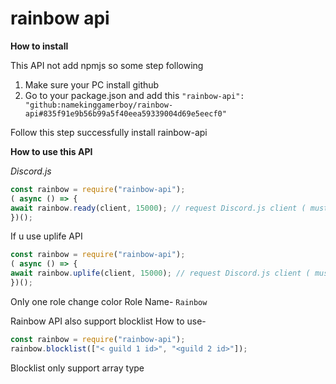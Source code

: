 # rainbow api

**How to install**

This API not add npmjs so some step following
1. Make sure your PC install github
2. Go to your package.json and add this
`"rainbow-api": "github:namekinggamerboy/rainbow-api#835f91e9b56b99a5f40eea59339004d69e5eecf0"`

Follow this step successfully install rainbow-api 


**How to use this API**

*Discord.js*
```js
const rainbow = require("rainbow-api");
( async () => {
await rainbow.ready(client, 15000); // request Discord.js client ( must be discord.js version run v12) 
})();
```

If u use uplife API
```js
const rainbow = require("rainbow-api");
( async () => {
await rainbow.uplife(client, 15000); // request Discord.js client ( must be discord.js version run v12) 
})();
```

Only one role change color 
Role Name- `Rainbow`


Rainbow API also support blocklist
How to use-
```js
const rainbow = require("rainbow-api");
rainbow.blocklist(["< guild 1 id>", "<guild 2 id>"]);
```

Blocklist only support array type
